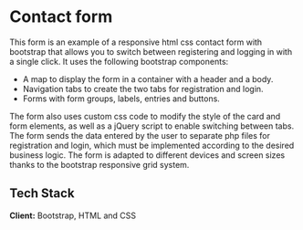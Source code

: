 
# Contact form 

This form is an example of a responsive html css contact form with bootstrap that allows you to switch between registering and logging in with a single click. It uses the following bootstrap components:

- A map to display the form in a container with a header and a body.
- Navigation tabs to create the two tabs for registration and login.
- Forms with form groups, labels, entries and buttons.

The form also uses custom css code to modify the style of the card and form elements, as well as a jQuery script to enable switching between tabs. The form sends the data entered by the user to separate php files for registration and login, which must be implemented according to the desired business logic. The form is adapted to different devices and screen sizes thanks to the bootstrap responsive grid system.

## Tech Stack

**Client:** Bootstrap, HTML and CSS

